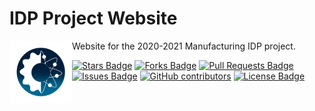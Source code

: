 # IDP Project Website
 Website for the 2020-2021 Manufacturing IDP project.
<img align="left" width="100" height="100" src="/assets/img/android-chrome-192x192.png" alt="IDP Project Website Logo">
<br>
<div align="left">
  <a href="https://github.com/Kaweees/IDP-Project-Website/stargazers"><img src="https://img.shields.io/github/stars/687vex/VEX-687-Website"  alt="Stars Badge"/></a>
  <a href="https://github.com/Kaweees/IDP-Project-Website/members"><img src="https://img.shields.io/github/forks/687vex/VEX-687-Website"   alt="Forks Badge"/></a>
  <a href="https://github.com/elangosundar/Kaweees/IDP-Project-Website/pulls"><img src="https://img.shields.io/github/issues-pr/Kaweees/IDP-Project-Website" alt="Pull Requests Badge"/></a>
  <a href="https://github.com/elangosundar/Kaweees/IDP-Project-Website"><img src="https://img.shields.io/github/issues/687vex/VEX-687-Website"   alt="Issues Badge"/></a>
  <a href="https://github.com/Kaweees/IDP-Project-Website"><img alt="GitHub contributors" src="https://img.shields.io/github/contributors/Kaweees/IDP-Project-Website?color=2b9348"></a>
  <a href="https://github.com/Kaweees/IDP-Project-Website/blob/master/LICENSE"><img src="https://img.shields.io/github/license/Kaweees/IDP-Project-Website?color=2b9348" alt="License Badge"/></a>
</div>
